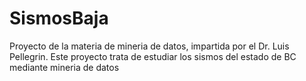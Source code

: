 # SismosBaja
Proyecto de la materia de mineria de datos, impartida por el Dr. Luis Pellegrin. Este proyecto trata de estudiar los sismos del estado de BC mediante mineria de datos
